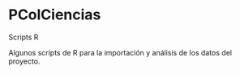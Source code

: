 # PColCiencias
Scripts R

Algunos scripts de R para la importación y análisis de los datos del proyecto.
